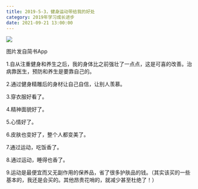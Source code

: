 ```yaml
---
title: 2019-5-3，健身运动带给我的好处
category: 2019年学习成长进步
date: 2021-09-21 13:00:00
---
```


![](https://markdown-1301532546.cos.ap-guangzhou.myqcloud.com/peipei_blog/20210921144950.jpeg)  

图片发自简书App

  

1.自从注重健身和养生之后，我的身体比之前强壮了一点点，这是可喜的改善。治病靠医生，预防和养生是要靠自己的。

2.通过健身精雕后的身材让自己自信，让别人羡慕。

3.穿衣服好看了。

4.精神面貌好了。

5.心情好了。

6.皮肤也变好了，整个人都变美了。

7.通过运动，吃饭香了。

8.通过运动，睡得也香了。

9.运动是最便宜而又无副作用的保养品，省了很多护肤品的钱。（其实该买的一些基本的，我还是会买的。其他昂贵花哨的，就减少甚至杜绝了！）